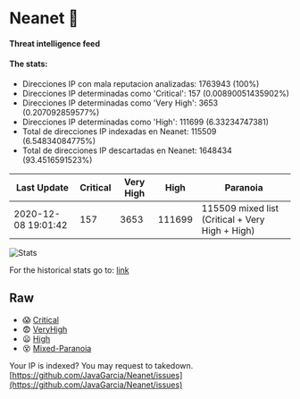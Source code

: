 # Neanet :hocho:
#### Threat intelligence feed
#### The stats:

- Direcciones IP con mala reputacion analizadas: 1763943 (100%)
- Direcciones IP determinadas como 'Critical':  157 (0.00890051435902%)
- Direcciones IP determinadas como 'Very High':  3653 (0.207092859577%)
- Direcciones IP determinadas como 'High':  111699 (6.33234747381)
- Total de direcciones IP indexadas en Neanet:  115509 (6.54834084775%)
- Total de direcciones IP descartadas en Neanet:  1648434 (93.4516591523%)

| Last Update | Critical | Very High | High | Paranoia |
| --- | --- | --- | --- | --- |
| 2020-12-08 19:01:42 | 157 | 3653 | 111699 | 115509 mixed list (Critical + Very High + High)|

![Stats](https://docs.google.com/spreadsheets/d/e/2PACX-1vSnaNMIXVabIpDJjufMlzH7poXnshF3mgd8Is1g9ytUEzVsP5my4Trn8f-xkoLLQ38xpL3HtmUexLo6/pubchart?oid=501124687&format=image)

For the historical stats go to: [link](/stats.csv)
## Raw
- :scream: [Critical](https://raw.githubusercontent.com/JavaGarcia/Neanet/master/blacklists/neanet_critical.txt)
- :fearful: [VeryHigh](https://raw.githubusercontent.com/JavaGarcia/Neanet/master/blacklists/neanet_veryHigh.txtt)
- :frowning: [High](https://raw.githubusercontent.com/JavaGarcia/Neanet/master/blacklists/neanet_high.txt)
- :dizzy_face: [Mixed-Paranoia](https://raw.githubusercontent.com/JavaGarcia/Neanet/master/blacklists/neanet_all.txt)


Your IP is indexed? You may request to takedown. [https://github.com/JavaGarcia/Neanet/issues](https://github.com/JavaGarcia/Neanet/issues)




















































































































































































































































































































































































































































































































































































































































































































































































































































































































































































































































































































































































































































































































































































































































































































































































































































































































































































































































































































































































































































































































































































































































































































































































































































































































































































































































































































































